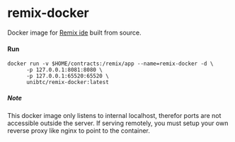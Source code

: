 # remix-docker
Docker image for [Remix ide](https://github.com/ethereum/remix-ide) built from source.

#### Run

```
docker run -v $HOME/contracts:/remix/app --name=remix-docker -d \
      -p 127.0.0.1:8081:8080 \
      -p 127.0.0.1:65520:65520 \
      unibtc/remix-docker:latest
```

##### Note
This docker image only listens to internal localhost, therefor ports are not accessible outside the server.
If serving remotely, you must setup your own reverse proxy like nginx to point to the container.
